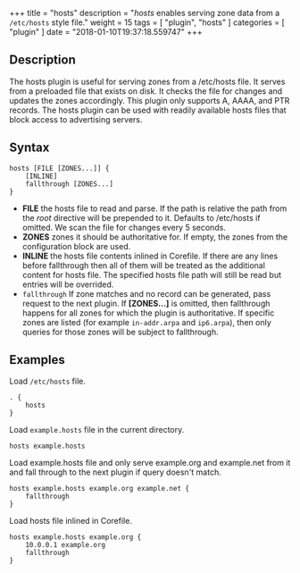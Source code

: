 +++
title = "hosts"
description = "*hosts* enables serving zone data from a `/etc/hosts` style file."
weight = 15
tags = [ "plugin", "hosts" ]
categories = [ "plugin" ]
date = "2018-01-10T19:37:18.559747"
+++

## Description

The hosts plugin is useful for serving zones from a /etc/hosts file. It serves from a preloaded
file that exists on disk. It checks the file for changes and updates the zones accordingly. This
plugin only supports A, AAAA, and PTR records. The hosts plugin can be used with readily
available hosts files that block access to advertising servers.

## Syntax

~~~
hosts [FILE [ZONES...]] {
    [INLINE]
    fallthrough [ZONES...]
}
~~~

* **FILE** the hosts file to read and parse. If the path is relative the path from the *root*
  directive will be prepended to it. Defaults to /etc/hosts if omitted. We scan the file for changes
  every 5 seconds.
* **ZONES** zones it should be authoritative for. If empty, the zones from the configuration block
   are used.
* **INLINE** the hosts file contents inlined in Corefile. If there are any lines before fallthrough
   then all of them will be treated as the additional content for hosts file. The specified hosts
   file path will still be read but entries will be overrided.
* `fallthrough` If zone matches and no record can be generated, pass request to the next plugin.
  If **[ZONES...]** is omitted, then fallthrough happens for all zones for which the plugin
  is authoritative. If specific zones are listed (for example `in-addr.arpa` and `ip6.arpa`), then only
  queries for those zones will be subject to fallthrough.

## Examples

Load `/etc/hosts` file.

~~~ corefile
. {
    hosts
}
~~~

Load `example.hosts` file in the current directory.

~~~
hosts example.hosts
~~~

Load example.hosts file and only serve example.org and example.net from it and fall through to the
next plugin if query doesn't match.

~~~
hosts example.hosts example.org example.net {
    fallthrough
}
~~~

Load hosts file inlined in Corefile.

~~~
hosts example.hosts example.org {
    10.0.0.1 example.org
    fallthrough
}
~~~
